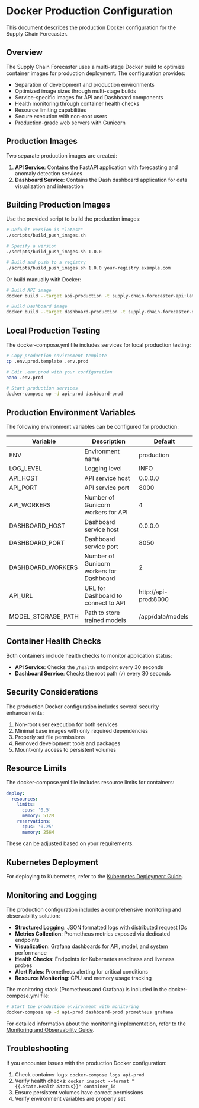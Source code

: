 # Docker Production Configuration

This document describes the production Docker configuration for the Supply Chain Forecaster.

## Overview

The Supply Chain Forecaster uses a multi-stage Docker build to optimize container images for production deployment. The configuration provides:

- Separation of development and production environments
- Optimized image sizes through multi-stage builds
- Service-specific images for API and Dashboard components
- Health monitoring through container health checks
- Resource limiting capabilities
- Secure execution with non-root users
- Production-grade web servers with Gunicorn

## Production Images

Two separate production images are created:

1. **API Service**: Contains the FastAPI application with forecasting and anomaly detection services
2. **Dashboard Service**: Contains the Dash dashboard application for data visualization and interaction

## Building Production Images

Use the provided script to build the production images:

```bash
# Default version is "latest"
./scripts/build_push_images.sh

# Specify a version
./scripts/build_push_images.sh 1.0.0

# Build and push to a registry
./scripts/build_push_images.sh 1.0.0 your-registry.example.com
```

Or build manually with Docker:

```bash
# Build API image
docker build --target api-production -t supply-chain-forecaster-api:latest .

# Build Dashboard image
docker build --target dashboard-production -t supply-chain-forecaster-dashboard:latest .
```

## Local Production Testing

The docker-compose.yml file includes services for local production testing:

```bash
# Copy production environment template
cp .env.prod.template .env.prod

# Edit .env.prod with your configuration
nano .env.prod

# Start production services
docker-compose up -d api-prod dashboard-prod
```

## Production Environment Variables

The following environment variables can be configured for production:

| Variable | Description | Default |
|----------|-------------|---------|
| ENV | Environment name | production |
| LOG_LEVEL | Logging level | INFO |
| API_HOST | API service host | 0.0.0.0 |
| API_PORT | API service port | 8000 |
| API_WORKERS | Number of Gunicorn workers for API | 4 |
| DASHBOARD_HOST | Dashboard service host | 0.0.0.0 |
| DASHBOARD_PORT | Dashboard service port | 8050 |
| DASHBOARD_WORKERS | Number of Gunicorn workers for Dashboard | 2 |
| API_URL | URL for Dashboard to connect to API | http://api-prod:8000 |
| MODEL_STORAGE_PATH | Path to store trained models | /app/data/models |

## Container Health Checks

Both containers include health checks to monitor application status:

- **API Service**: Checks the `/health` endpoint every 30 seconds
- **Dashboard Service**: Checks the root path (`/`) every 30 seconds

## Security Considerations

The production Docker configuration includes several security enhancements:

1. Non-root user execution for both services
2. Minimal base images with only required dependencies
3. Properly set file permissions
4. Removed development tools and packages
5. Mount-only access to persistent volumes

## Resource Limits

The docker-compose.yml file includes resource limits for containers:

```yaml
deploy:
  resources:
    limits:
      cpus: '0.5'
      memory: 512M
    reservations:
      cpus: '0.25'
      memory: 256M
```

These can be adjusted based on your requirements.

## Kubernetes Deployment

For deploying to Kubernetes, refer to the [Kubernetes Deployment Guide](../../k8s/README.md).

## Monitoring and Logging

The production configuration includes a comprehensive monitoring and observability solution:

- **Structured Logging**: JSON formatted logs with distributed request IDs
- **Metrics Collection**: Prometheus metrics exposed via dedicated endpoints
- **Visualization**: Grafana dashboards for API, model, and system performance
- **Health Checks**: Endpoints for Kubernetes readiness and liveness probes
- **Alert Rules**: Prometheus alerting for critical conditions
- **Resource Monitoring**: CPU and memory usage tracking

The monitoring stack (Prometheus and Grafana) is included in the docker-compose.yml file:

```bash
# Start the production environment with monitoring
docker-compose up -d api-prod dashboard-prod prometheus grafana
```

For detailed information about the monitoring implementation, refer to the [Monitoring and Observability Guide](monitoring.md).

## Troubleshooting

If you encounter issues with the production Docker configuration:

1. Check container logs: `docker-compose logs api-prod`
2. Verify health checks: `docker inspect --format "{{.State.Health.Status}}" container_id`
3. Ensure persistent volumes have correct permissions
4. Verify environment variables are properly set